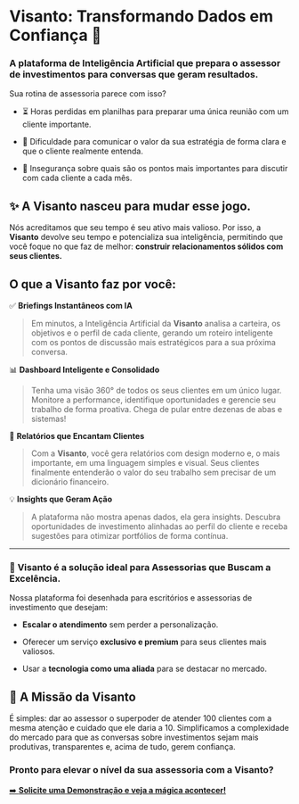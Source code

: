 # **Visanto: Transformando Dados em Confiança** 🤝

### A plataforma de Inteligência Artificial que prepara o assessor de investimentos para conversas que geram resultados.

Sua rotina de assessoria parece com isso?

- ⏳ Horas perdidas em planilhas para preparar uma única reunião com um cliente importante.
    
- 🤯 Dificuldade para comunicar o valor da sua estratégia de forma clara e que o cliente realmente entenda.
    
- 🤔 Insegurança sobre quais são os pontos mais importantes para discutir com cada cliente a cada mês.
    

## ✨ **A Visanto nasceu para mudar esse jogo.**

Nós acreditamos que seu tempo é seu ativo mais valioso. Por isso, a **Visanto** devolve seu tempo e potencializa sua inteligência, permitindo que você foque no que faz de melhor: **construir relacionamentos sólidos com seus clientes.**

## **O que a Visanto faz por você:**

✅ **Briefings Instantâneos com IA**

> Em minutos, a Inteligência Artificial da **Visanto** analisa a carteira, os objetivos e o perfil de cada cliente, gerando um roteiro inteligente com os pontos de discussão mais estratégicos para a sua próxima conversa.

📊 **Dashboard Inteligente e Consolidado**

> Tenha uma visão 360° de todos os seus clientes em um único lugar. Monitore a performance, identifique oportunidades e gerencie seu trabalho de forma proativa. Chega de pular entre dezenas de abas e sistemas!

📄 **Relatórios que Encantam Clientes**

> Com a **Visanto**, você gera relatórios com design moderno e, o mais importante, em uma linguagem simples e visual. Seus clientes finalmente entenderão o valor do seu trabalho sem precisar de um dicionário financeiro.

💡 **Insights que Geram Ação**

> A plataforma não mostra apenas dados, ela gera insights. Descubra oportunidades de investimento alinhadas ao perfil do cliente e receba sugestões para otimizar portfólios de forma contínua.

---

### 🎯 **Visanto é a solução ideal para Assessorias que Buscam a Excelência.**

Nossa plataforma foi desenhada para escritórios e assessorias de investimento que desejam:

- **Escalar o atendimento** sem perder a personalização.
    
- Oferecer um serviço **exclusivo e premium** para seus clientes mais valiosos.
    
- Usar a **tecnologia como uma aliada** para se destacar no mercado.
    

## 🚀 **A Missão da Visanto**

É simples: dar ao assessor o superpoder de atender 100 clientes com a mesma atenção e cuidado que ele daria a 10. Simplificamos a complexidade do mercado para que as conversas sobre investimentos sejam mais produtivas, transparentes e, acima de tudo, gerem confiança.

### **Pronto para elevar o nível da sua assessoria com a Visanto?**

[➡️ **Solicite uma Demonstração e veja a mágica acontecer!**](https://www.visanto.com.br)
